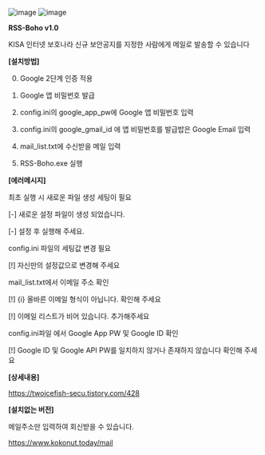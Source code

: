 
![image](https://user-images.githubusercontent.com/29951014/178906382-3e66636b-2ba7-467f-8dd5-97a925e0728d.png)
![image](https://user-images.githubusercontent.com/29951014/178908449-5ca2116f-6ae9-4a44-8eec-ef572e0b6a7d.png)



**RSS-Boho v1.0**

KISA 인터넷 보호나라 신규 보안공지를 지정한 사람에게 메일로 발송할 수 있습니다

**[설치방법]**

0. Google 2단계 인증 적용

1. Google 앱 비밀번호 발급

2. config.ini의 google_app_pw에 Google 앱 비밀번호 입력

3. config.ini의 google_gmail_id 에 앱 비밀번호를 발급밥은 Google Email 입력

4. mail_list.txt에 수신받을 메일 입력

5. RSS-Boho.exe 실행

**[에러메시지]**

최초 실행 시 새로운 파일 생성 세팅이 필요


[-] 새로운 설정 파일이 생성 되었습니다.

[-] 설정 후 실행해 주세요.

config.ini 파일의 세팅값 변경 필요


[!] 자신만의 설정값으로 변경해 주세요

mail_list.txt에서 이메일 주소 확인


[!] {i} 올바른 이메일 형식이 아닙니다. 확인해 주세요

[!] 이메일 리스트가 비어 있습니다. 추가해주세요

config.ini파일 에서 Google App PW 및 Google ID 확인


[!] Google ID 및 Google API PW를 일치하지 않거나 존재하지 않습니다 확인해 주세요


**[상세내용]**


https://twoicefish-secu.tistory.com/428


**[설치없는 버전]**

메일주소만 입력하여 회신받을 수 있습니다.

https://www.kokonut.today/mail

